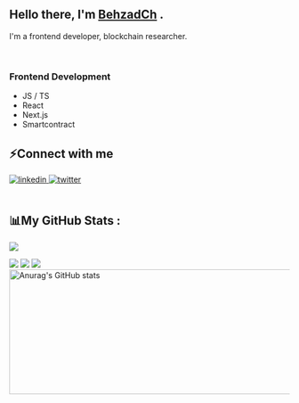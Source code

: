 ## Hello there, I'm [BehzadCh](https://linkedin.com/in/behzadchaharbaghi) .

I'm a frontend developer, blockchain researcher.

  
  
<br/>  

### Frontend Development

- JS / TS
- React
- Next.js
- Smartcontract

## ⚡Connect with me  
<div align="left">
<a href="https://linkedin.com/in/behzadchaharbaghi" target="_blank">
<img src=https://img.shields.io/badge/linkedin-%231E77B5.svg?&style=for-the-badge&logo=linkedin&logoColor=white alt=linkedin style="margin-bottom: 5px;" />
</a>
<a href="https://twitter.com/BehzadCh15" target="_blank">
<img src=https://img.shields.io/badge/twitter-%2300acee.svg?&style=for-the-badge&logo=twitter&logoColor=white alt=twitter style="margin-bottom: 5px;" />
</a>
</div>  
  
<br/>  

## 📊My GitHub Stats :
![](https://komarev.com/ghpvc/?username=bch15&style=for-the-badge&color=orange)

![](http://github-profile-summary-cards.vercel.app/api/cards/profile-details?username=bch15&theme=tokyonight)
![](http://github-profile-summary-cards.vercel.app/api/cards/repos-per-language?username=bch15&theme=tokyonight)
![](http://github-profile-summary-cards.vercel.app/api/cards/productive-time?username=bch15&theme=tokyonight&utcOffset=8)
<a target="_blank" rel="noopener noreferrer"  href="https://camo.githubusercontent.com/d51502f7e15eaa56496196e0c1bbb9b992e1d9d884ffa199249aed5f9a238eab/68747470733a2f2f6769746875622d726561646d652d73746174732e76657263656c2e6170702f6170693f757365726e616d653d62636831352673686f775f69636f6e733d74727565267468656d653d746f6b796f6e6967687426686964655f626f726465723d74727565">
<img width="678px" height="224px" src="https://camo.githubusercontent.com/d51502f7e15eaa56496196e0c1bbb9b992e1d9d884ffa199249aed5f9a238eab/68747470733a2f2f6769746875622d726561646d652d73746174732e76657263656c2e6170702f6170693f757365726e616d653d62636831352673686f775f69636f6e733d74727565267468656d653d746f6b796f6e6967687426686964655f626f726465723d74727565" alt="Anurag's GitHub stats" data-canonical-src="https://github-readme-stats.vercel.app/api?username=bch15&amp;show_icons=true&amp;theme=tokyonight&amp;hide_border=true" style="min-width: 100% !important;">
</a>
